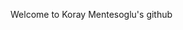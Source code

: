 Welcome to Koray Mentesoglu's github

<!---
kmentes/kmentes is a ✨ special ✨ repository because its `README.md` (this file) appears on your GitHub profile.
You can click the Preview link to take a look at your changes.
--->
